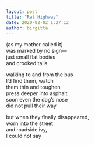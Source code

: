 ```yaml
---
layout: post
title: "Rat Highway"
date: 2020-02-02 1:27:12
author: birgitta
---
```


(as my mother called it)   
was marked by no sign&mdash;   
just small flat bodies   
and crooked tails   

walking to and from the bus   
I’d find them, watch   
them thin and toughen   
press deeper into asphalt   
soon even the dog’s nose   
did not pull their way   

but when they finally disappeared,   
worn into the street   
and roadside ivy,   
I could not say   
